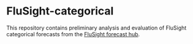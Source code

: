 # FluSight-categorical

This repository contains preliminary analysis and evaluation of FluSight categorical forecasts from the [FluSight forecast hub](https://github.com/cdcepi/FluSight-forecast-hub).

